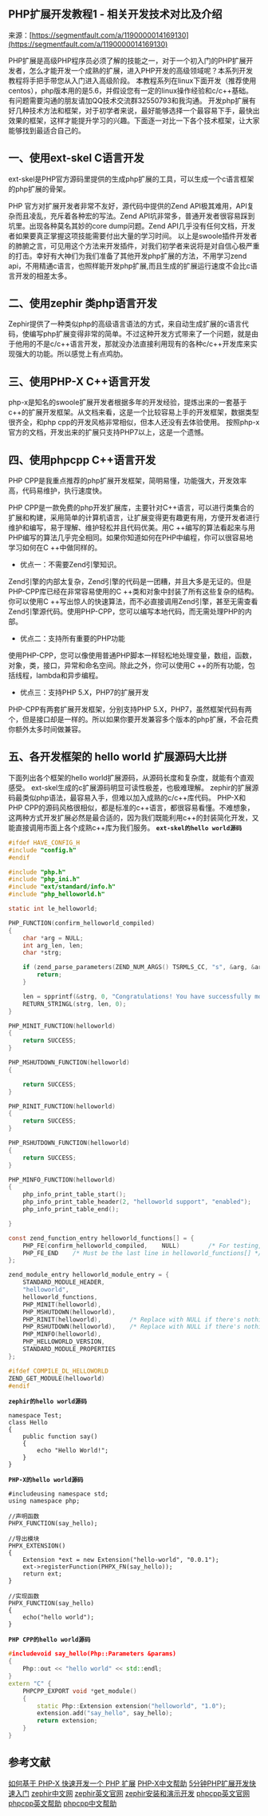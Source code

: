 ## PHP扩展开发教程1 - 相关开发技术对比及介绍

来源：[https://segmentfault.com/a/1190000014169130](https://segmentfault.com/a/1190000014169130)

PHP扩展是高级PHP程序员必须了解的技能之一，对于一个初入门的PHP扩展开发者，怎么才能开发一个成熟的扩展，进入PHP开发的高级领域呢？本系列开发教程将手把手带您从入门进入高级阶段。
本教程系列在linux下面开发（推荐使用centos），php版本用的是5.6，并假设您有一定的linux操作经验和c/c++基础。
有问题需要沟通的朋友请加QQ技术交流群32550793和我沟通。
开发php扩展有好几种技术方法和框架，对于初学者来说，最好能够选择一个最容易下手，最快出效果的框架，这样才能提升学习的兴趣。下面逐一对比一下各个技术框架，让大家能够找到最适合自己的。
## 一、使用ext-skel C语言开发

ext-skel是PHP官方源码里提供的生成php扩展的工具，可以生成一个c语言框架的php扩展的骨架。

PHP 官方对扩展开发者非常不友好，源代码中提供的Zend API极其难用，API复杂而且凌乱，充斥着各种宏的写法。Zend API坑非常多，普通开发者很容易踩到坑里。出现各种莫名其妙的core dump问题。Zend API几乎没有任何文档，开发者如果要真正掌握这项技能需要付出大量的学习时间。
以上是swoole插件开发者的肺腑之言，可见用这个方法来开发插件，对我们初学者来说将是对自信心极严重的打击。幸好有大神们为我们准备了其他开发php扩展的方法，不用学习zend api，不用精通c语言，也照样能开发php扩展,而且生成的扩展运行速度不会比c语言开发的相差太多。
## 二、使用zephir 类php语言开发

Zephir提供了一种类似php的高级语言语法的方式，来自动生成扩展的c语言代码，使编写php扩展变得非常的简单。不过这种开发方式带来了一个问题，就是由于他用的不是c/c++语言开发，那就没办法直接利用现有的各种c/c++开发库来实现强大的功能。所以感觉上有点鸡肋。
## 三、使用PHP-X C++语言开发

php-x是知名的swoole扩展开发者根据多年的开发经验，提炼出来的一套基于c++的扩展开发框架。从文档来看，这是一个比较容易上手的开发框架，数据类型很齐全，和php cpp的开发风格非常相似，但本人还没有去体验使用。
按照php-x官方的文档，开发出来的扩展只支持PHP7以上，这是一个遗憾。
## 四、使用phpcpp C++语言开发

PHP CPP是我重点推荐的php扩展开发框架，简明易懂，功能强大，开发效率高，代码易维护，执行速度快。

PHP CPP是一款免费的php开发扩展库，主要针对C++语言，可以进行类集合的扩展和构建，采用简单的计算机语言，让扩展变得更有趣更有用，方便开发者进行维护和编写，易于理解、维护轻松并且代码优美。用C ++编写的算法看起来与用PHP编写的算法几乎完全相同。如果你知道如何在PHP中编程，你可以很容易地学习如何在C ++中做同样的。

* 优点一：不需要Zend引擎知识。

Zend引擎的内部太复杂，Zend引擎的代码是一团糟，并且大多是无证的。但是PHP-CPP库已经在非常容易使用的C ++类和对象中封装了所有这些复杂的结构。你可以使用C ++写出惊人的快速算法，而不必直接调用Zend引擎，甚至无需查看Zend引擎源代码。使用PHP-CPP，您可以编写本地代码，而无需处理PHP的内部。

* 优点二：支持所有重要的PHP功能

使用PHP-CPP，您可以像使用普通PHP脚本一样轻松地处理变量，数组，函数，对象，类，接口，异常和命名空间。除此之外，你可以使用C ++的所有功能，包括线程，lambda和异步编程。

* 优点三：支持PHP 5.X，PHP7的扩展开发

PHP-CPP有两套扩展开发框架，分别支持PHP 5.X，PHP7，虽然框架代码有两个，但是接口却是一样的。所以如果你要开发兼容多个版本的php扩展，不会花费你额外太多时间做兼容。
## 五、各开发框架的 hello world 扩展源码大比拼

下面列出各个框架的hello world扩展源码，从源码长度和复杂度，就能有个直观感受。
ext-skel生成的c扩展源码明显可读性极差，也极难理解。
zephir的扩展源码最类似php语法，最容易入手，但难以加入成熟的c/c++库代码。
PHP-X和PHP CPP的源码风格很相似，都是标准的c++语言，都很容易看懂。不难想象，这两种方式开发扩展必然是最合适的，因为我们既能利用c++的封装简化开发，又能直接调用市面上各个成熟c++库为我们服务。
 **`ext-skel的hello world源码`** 

```c
#ifdef HAVE_CONFIG_H
#include "config.h"
#endif

#include "php.h"
#include "php_ini.h"
#include "ext/standard/info.h"
#include "php_helloworld.h"

static int le_helloworld;

PHP_FUNCTION(confirm_helloworld_compiled)
{
    char *arg = NULL;
    int arg_len, len;
    char *strg;

    if (zend_parse_parameters(ZEND_NUM_ARGS() TSRMLS_CC, "s", &arg, &arg_len) == FAILURE) {
        return;
    }

    len = spprintf(&strg, 0, "Congratulations! You have successfully modified ext/%.78s/config.m4. Module %.78s is now compiled into PHP.", "helloworld", arg);
    RETURN_STRINGL(strg, len, 0);
}

PHP_MINIT_FUNCTION(helloworld)
{
    return SUCCESS;
}

PHP_MSHUTDOWN_FUNCTION(helloworld)
{

    return SUCCESS;
}

PHP_RINIT_FUNCTION(helloworld)
{
    return SUCCESS;
}

PHP_RSHUTDOWN_FUNCTION(helloworld)
{
    return SUCCESS;
}

PHP_MINFO_FUNCTION(helloworld)
{
    php_info_print_table_start();
    php_info_print_table_header(2, "helloworld support", "enabled");
    php_info_print_table_end();

}

const zend_function_entry helloworld_functions[] = {
    PHP_FE(confirm_helloworld_compiled,    NULL)        /* For testing, remove later. */
    PHP_FE_END    /* Must be the last line in helloworld_functions[] */
};

zend_module_entry helloworld_module_entry = {
    STANDARD_MODULE_HEADER,
    "helloworld",
    helloworld_functions,
    PHP_MINIT(helloworld),
    PHP_MSHUTDOWN(helloworld),
    PHP_RINIT(helloworld),        /* Replace with NULL if there's nothing to do at request start */
    PHP_RSHUTDOWN(helloworld),    /* Replace with NULL if there's nothing to do at request end */
    PHP_MINFO(helloworld),
    PHP_HELLOWORLD_VERSION,
    STANDARD_MODULE_PROPERTIES
};

#ifdef COMPILE_DL_HELLOWORLD
ZEND_GET_MODULE(helloworld)
#endif
```
 **`zephir的hello world源码`** 

```
namespace Test;
class Hello
{
    public function say()
    {
        echo "Hello World!";
    }
}
```
 **`PHP-X的hello world源码`** 

```
#includeusing namespace std;
using namespace php;

//声明函数
PHPX_FUNCTION(say_hello);

//导出模块
PHPX_EXTENSION()
{
    Extension *ext = new Extension("hello-world", "0.0.1");
    ext->registerFunction(PHPX_FN(say_hello));
    return ext;
}

//实现函数
PHPX_FUNCTION(say_hello)
{
    echo("hello world");
}
```
 **`PHP CPP的hello world源码`** 

```cpp
#includevoid say_hello(Php::Parameters &params)
{
    Php::out << "hello world" << std::endl;
}
extern "C" {
    PHPCPP_EXPORT void *get_module() 
    {
        static Php::Extension extension("helloworld", "1.0");
        extension.add("say_hello", say_hello);
        return extension;
    }
}
```
## 参考文献

[如何基于 PHP-X 快速开发一个 PHP 扩展][0]
[PHP-X中文帮助][1]
[5分钟PHP扩展开发快速入门][2]
[zephir中文网][3]
[zephir英文官网][4]
[zephir安装和演示开发][5]
[phpcpp英文官网][6]
[phpcpp英文帮助][7]
[phpcpp中文帮助][8]

[0]: https://segmentfault.com/a/1190000011111074
[1]: https://wiki.swoole.com/wiki/page/721.html
[2]: https://segmentfault.com/a/1190000008114150
[3]: https://zephir.org.cn/
[4]: http://zephir-lang.com/
[5]: https://blog.csdn.net/manwea/article/details/78835644
[6]: http://www.php-cpp.com/
[7]: http://www.php-cpp.com/documentation/install
[8]: http://blog.ihuxu.com/the-documentation-in-chinese-of-the-php-cpp/